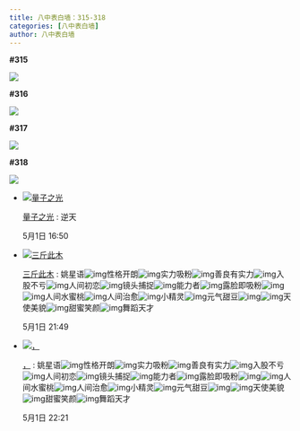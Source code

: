 ```yaml
---
title: 八中表白墙：315-318
categories: [八中表白墙]
author: 八中表白墙
---
```


**#315**

![](https://img.urlnode.com/file/3a7aa468e73e1a0b4c41a.jpg)

**#316**

![](https://img.urlnode.com/file/bc2d59187326128ccfa99.jpg)

**#317**

![](https://img.urlnode.com/file/8a64ae346d4851fd00cc2.jpg)

**#318**

![](https://img.urlnode.com/file/d45128c95027cda35f611.jpg)

- [![量子之光](http://qlogo1.store.qq.com/qzone/1552775664/1552775664/30?1675102161)](http://user.qzone.qq.com/1552775664)

  [量子之光](http://user.qzone.qq.com/1552775664) : 逆天

  5月1日 16:50

- [![三斤此木](http://qlogo4.store.qq.com/qzone/2733049927/2733049927/30?1682137401)](http://user.qzone.qq.com/2733049927)

  [三斤此木](http://user.qzone.qq.com/2733049927) : 姚星语![img](http://qzonestyle.gtimg.cn/qzone/em/e401272.gif)性格开朗![img](http://qzonestyle.gtimg.cn/qzone/em/e400850.gif)实力吸粉![img](http://qzonestyle.gtimg.cn/qzone/em/e401255.gif)善良️有实力![img](http://qzonestyle.gtimg.cn/qzone/em/e400117.gif)入股不亏![img](http://qzonestyle.gtimg.cn/qzone/em/e400625.gif)人间初恋![img](http://qzonestyle.gtimg.cn/qzone/em/e400629.gif)镜头捕捉![img](http://qzonestyle.gtimg.cn/qzone/em/e400645.gif)能力者![img](http://qzonestyle.gtimg.cn/qzone/em/e400650.gif)露脸即吸粉![img](http://qzonestyle.gtimg.cn/qzone/em/e402400.gif)![img](http://qzonestyle.gtimg.cn/qzone/em/e400140.gif)人间水蜜桃‍![img](http://qzonestyle.gtimg.cn/qzone/em/e400109.gif)人间治愈![img](http://qzonestyle.gtimg.cn/qzone/em/e402549.gif)小精灵![img](http://qzonestyle.gtimg.cn/qzone/em/e400118.gif)元气甜豆![img](http://qzonestyle.gtimg.cn/qzone/em/e400168.gif)![img](http://qzonestyle.gtimg.cn/qzone/em/e400109.gif)天使美貌![img](http://qzonestyle.gtimg.cn/qzone/em/e400167.gif)甜蜜笑颜![img](http://qzonestyle.gtimg.cn/qzone/em/e400586.gif)舞蹈天才

  5月1日 21:49

- [![，](http://qlogo4.store.qq.com/qzone/2225808639/2225808639/30)](http://user.qzone.qq.com/2225808639)

  [，](http://user.qzone.qq.com/2225808639) : 姚星语![img](http://qzonestyle.gtimg.cn/qzone/em/e401272.gif)性格开朗![img](http://qzonestyle.gtimg.cn/qzone/em/e400850.gif)实力吸粉![img](http://qzonestyle.gtimg.cn/qzone/em/e401255.gif)善良️有实力![img](http://qzonestyle.gtimg.cn/qzone/em/e400117.gif)入股不亏![img](http://qzonestyle.gtimg.cn/qzone/em/e400625.gif)人间初恋![img](http://qzonestyle.gtimg.cn/qzone/em/e400629.gif)镜头捕捉![img](http://qzonestyle.gtimg.cn/qzone/em/e400645.gif)能力者![img](http://qzonestyle.gtimg.cn/qzone/em/e400650.gif)露脸即吸粉![img](http://qzonestyle.gtimg.cn/qzone/em/e402400.gif)![img](http://qzonestyle.gtimg.cn/qzone/em/e400140.gif)人间水蜜桃‍![img](http://qzonestyle.gtimg.cn/qzone/em/e400109.gif)人间治愈![img](http://qzonestyle.gtimg.cn/qzone/em/e402549.gif)小精灵![img](http://qzonestyle.gtimg.cn/qzone/em/e400118.gif)元气甜豆![img](http://qzonestyle.gtimg.cn/qzone/em/e400168.gif)![img](http://qzonestyle.gtimg.cn/qzone/em/e400109.gif)天使美貌![img](http://qzonestyle.gtimg.cn/qzone/em/e400167.gif)甜蜜笑颜![img](http://qzonestyle.gtimg.cn/qzone/em/e400586.gif)舞蹈天才

  5月1日 22:21